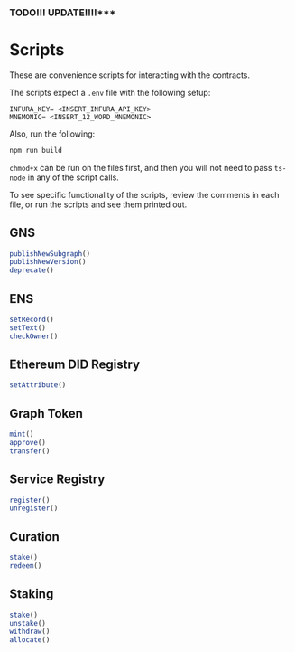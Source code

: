 ### TODO!!! UPDATE!!!!***
# Scripts

These are convenience scripts for interacting with the contracts.

The scripts expect a `.env` file with the following setup:
```
INFURA_KEY= <INSERT_INFURA_API_KEY>
MNEMONIC= <INSERT_12_WORD_MNEMONIC>
```

Also, run the following:
```sh
npm run build
```

`chmod+x` can be run on the files first, and then you will not need to pass `ts-node` in any of
the script calls.

To see specific functionality of the scripts, review the comments in each file,
or run the scripts and see them printed out.

## GNS
```js
publishNewSubgraph()
publishNewVersion()
deprecate()
```

## ENS
```js
setRecord()
setText()
checkOwner()
```

## Ethereum DID Registry
```js
setAttribute()
```

## Graph Token
```js
mint()
approve()
transfer()
```

## Service Registry
```js
register()
unregister()
```

## Curation
```js
stake()
redeem()
```

## Staking
```js
stake()
unstake()
withdraw()
allocate()
```